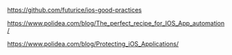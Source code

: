 https://github.com/futurice/ios-good-practices


https://www.polidea.com/blog/The_perfect_recipe_for_IOS_App_automation/

https://www.polidea.com/blog/Protecting_iOS_Applications/

